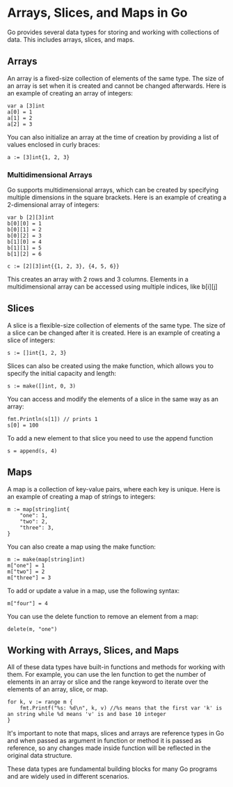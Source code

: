 # Arrays, Slices, and Maps in Go

Go provides several data types for storing and working with collections of data. This includes arrays, slices, and maps.

## Arrays

An array is a fixed-size collection of elements of the same type. The size of an array is set when it is created and cannot be changed afterwards. Here is an example of creating an array of integers:

```golang
var a [3]int
a[0] = 1
a[1] = 2
a[2] = 3
```
You can also initialize an array at the time of creation by providing a list of values enclosed in curly braces:

```golang
a := [3]int{1, 2, 3}
```

### Multidimensional Arrays
Go supports multidimensional arrays, which can be created by specifying multiple dimensions in the square brackets. Here is an example of creating a 2-dimensional array of integers:

```golang
var b [2][3]int
b[0][0] = 1
b[0][1] = 2
b[0][2] = 3
b[1][0] = 4
b[1][1] = 5
b[1][2] = 6

c := [2][3]int{{1, 2, 3}, {4, 5, 6}}
```
This creates an array with 2 rows and 3 columns. Elements in a multidimensional array can be accessed using multiple indices, like b[i][j]

## Slices
A slice is a flexible-size collection of elements of the same type. The size of a slice can be changed after it is created. Here is an example of creating a slice of integers:

```golang
s := []int{1, 2, 3}
```
Slices can also be created using the make function, which allows you to specify the initial capacity and length:

```golang
s := make([]int, 0, 3)
```

You can access and modify the elements of a slice in the same way as an array:

```golang
fmt.Println(s[1]) // prints 1
s[0] = 100
```
To add a new element to that slice you need to use the append function

```golang
s = append(s, 4)
```
## Maps
A map is a collection of key-value pairs, where each key is unique. Here is an example of creating a map of strings to integers:

```golang
m := map[string]int{
    "one": 1,
    "two": 2,
    "three": 3,
}
```

You can also create a map using the make function:

```golang
m := make(map[string]int)
m["one"] = 1
m["two"] = 2
m["three"] = 3
```
To add or update a value in a map, use the following syntax:

```golang
m["four"] = 4
```

You can use the delete function to remove an element from a map:

```golang
delete(m, "one")
```
## Working with Arrays, Slices, and Maps
All of these data types have built-in functions and methods for working with them. For example, you can use the len function to get the number of elements in an array or slice and the range keyword to iterate over the elements of an array, slice, or map.

```golang
for k, v := range m {
    fmt.Printf("%s: %d\n", k, v) //%s means that the first var 'k' is an string while %d means 'v' is and base 10 integer
}
```

It's important to note that maps, slices and arrays are reference types in Go and when passed as argument in function or method it is passed as reference, so any changes made inside function will be reflected in the original data structure.

These data types are fundamental building blocks for many Go programs and are widely used in different scenarios.